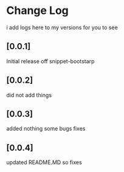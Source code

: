 # Change Log

i add logs here to my versions for you to see


## [0.0.1]

Initial release off snippet-bootstarp

## [0.0.2]

did not add things 


## [0.0.3]

added nothing some bugs fixes


## [0.0.4]

updated README.MD so fixes
